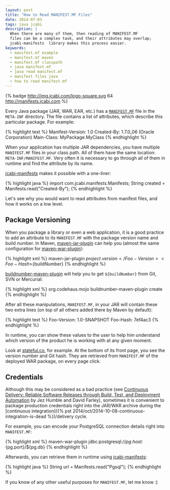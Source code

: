 ```yaml
---
layout: post
title: "How to Read MANIFEST.MF Files"
date: 2014-07-03
tags: java jcabi
description: |
  When there are many of them, then reading of MANIFEST.MF
  files can be a complex task, and their attributes may overlap;
  jcabi-manifests  library makes this process easier.
keywords:
  - manifest.mf example
  - manifest.mf maven
  - manifest.mf classpath
  - java manifest.mf
  - java read manifest.mf
  - manifest files java
  - how to read manifest.mf
---
```


{% badge http://img.jcabi.com/logo-square.svg 64 http://manifests.jcabi.com %}

Every Java package (JAR, WAR, EAR, etc.) has
a [`MANIFEST.MF`](http://docs.oracle.com/javase/tutorial/deployment/jar/manifestindex.html)
file in the `META-INF` directory. The file contains a list of attributes,
which describe this particular package. For example:

{% highlight text %}
Manifest-Version: 1.0
Created-By: 1.7.0_06 (Oracle Corporation)
Main-Class: MyPackage.MyClass
{% endhighlight %}

When your application has multiple JAR dependencies, you have multiple
`MANIFEST.MF` files in your class path. All of them have the same location:
`META-INF/MANIFEST.MF`. Very often it is necessary to go through all of
them in runtime and find the attribute by its name.

[jcabi-manifests](http://manifests.jcabi.com) makes it possible with a one-liner:

{% highlight java %}
import com.jcabi.manifests.Manifests;
String created = Manifests.read("Created-By");
{% endhighlight %}

<!--more-->

Let's see why you would want to read attributes from manifest
files, and how it works on a low level.

## Package Versioning

When you package a library or even a web application,
it is a good practice to add an attribute to its `MANIFEST.MF`
with the package version name and build number. In Maven,
[maven-jar-plugin](http://maven.apache.org/plugins/maven-jar-plugin/)
can help you (almost the same configuration for
[maven-war-plugin](http://maven.apache.org/plugins/maven-war-plugin/)):

{% highlight xml %}
<plugin>
  <artifactId>maven-jar-plugin</artifactId>
  <configuration>
    <archive>
      <manifestEntries>
        <Foo-Version>${project.version}</Foo-Version>
        <Foo-Hash>${buildNumber}</Foo-Hash>
      </manifestEntries>
    </archive>
  </configuration>
</plugin>
{% endhighlight %}

[buildnumber-maven-plugin](http://mojo.codehaus.org/buildnumber-maven-plugin/create-mojo.html)
will help you to get `${buildNumber}` from Git, SVN or Mercurial:

{% highlight xml %}
<plugin>
  <groupId>org.codehaus.mojo</groupId>
  <artifactId>buildnumber-maven-plugin</artifactId>
  <executions>
    <execution>
      <goals>
        <goal>create</goal>
      </goals>
    </execution>
  </executions>
</plugin>
{% endhighlight %}

After all these manipulations, `MANIFEST.MF`, in your JAR will
contain these two extra lines (on top of all others added there by Maven by default):

{% highlight text %}
Foo-Version: 1.0-SNAPSHOT
Foo-Hash: 7ef4ac3
{% endhighlight %}

In runtime, you can show these values to the user to help him
understand which version of the product he is working with at any given moment.

Look at [stateful.co](http://www.stateful.co), for example. At the bottom
of its front page, you see the version number and Git hash. They are
retrieved from `MANIFEST.MF` of the deployed WAR package, on every page click.

## Credentials

Although this may be considered as a bad practice
(see [Continuous Delivery: Reliable Software Releases through Build, Test, and Deployment Automation](http://amzn.to/2bQVmlb)
by Jez Humble and David Farley), sometimes it is convenient to package production
credentials right into the JAR/WAR archive during the
[continuous integration]({% pst 2014/oct/2014-10-08-continuous-integration-is-dead %})/delivery cycle.

For example, you can encode your PostgreSQL connection
details right into `MANIFEST.MF`:

{% highlight xml %}
<plugin>
  <artifactId>maven-war-plugin</artifactId>
  <configuration>
    <archive>
      <manifestEntries>
        <Pgsql>jdbc:postgresql://${pg.host}:${pg.port}/${pg.db}</Pgsql>
      </manifestEntries>
    </archive>
  </configuration>
</plugin>
{% endhighlight %}

Afterwards, you can retrieve them in
runtime using [jcabi-manifests](http://manifests.jcabi.com):

{% highlight java %}
String url = Manifests.read("Pgsql");
{% endhighlight %}

If you know of any other useful purposes for `MANIFEST.MF`, let me know :)


